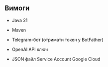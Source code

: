 ## Вимоги

- Java 21

- Maven

- Telegram-бот (отримати токен у BotFather)

- OpenAI API ключ

- JSON файл Service Account Google Cloud
